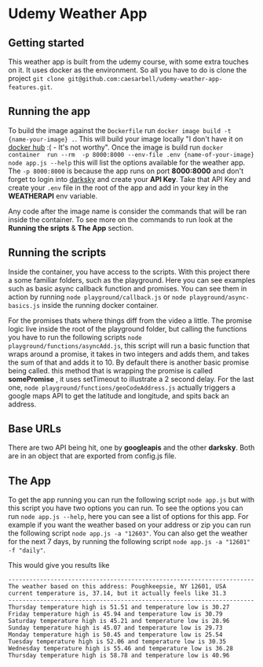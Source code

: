 # Udemy Weather App

## Getting started
This weather app is built from the udemy course, with some extra touches on it. It uses docker as the environment. So all you have to do is clone the project `git clone git@github.com:caesarbell/udemy-weather-app-features.git`.

## Running the app
To build the image against the `Dockerfile`  run `docker image build -t {name-your-image} .`. This will build your image locally "I don't have it on [docker hub](hub.docker.com) :( - It's not worthy". Once the image is build run `docker container  run --rm  -p 8000:8000 --env-file .env {name-of-your-image} node app.js --help` this will list the options available for the weather app. The `-p 8000:8000` is because the app runs on port **8000:8000**  and don't forget to login into [darksky](https://darksky.net/dev) and create your **API Key**. Take that API Key and create your `.env` file in the root of the app and add in your key in the **WEATHERAPI** env variable.

Any code after the image name is consider the commands that will be ran inside the container. To see more on the commands to run look at the **Running the sripts** & **The App** section.


## Running the scripts
Inside the container, you have access to the scripts. With this project there a some familiar folders, such as the playground. Here you can see examples such as basic async callback function and promises. You can see them in action by running `node playground/callback.js` or `node playground/async-basics.js` inside the running docker container.

For the promises thats where things diff from the video a little. The promise logic live inside the root of the playground folder, but calling the functions you have to run the following scripts `node playground/functions/asyncAdd.js`, this script will run a basic function that wraps around a promise, it takes in two integers and adds them, and takes the sum of that and adds it to 10. By default there is another basic promise being called. this method that is wrapping the promise is called **somePromise** , it uses setTimeout to illustrate a 2 second delay. For the last one, `node playground/functions/geoCodeAddress.js` actually triggers a google maps API to get the latitude and longitude, and spits back an address.

## Base URLs
There are two API being hit, one by **googleapis** and the other **darksky**. Both are in an object that are exported from config.js file.


## The App
To get the app running you can run the following script `node app.js` but with this script you have two options you can run. To see the options you can run `node app.js --help`, here you can see a list of options for this app.  For example if you want the weather based on your address or zip you can run the following script `node app.js -a "12603"`. You can also get the weather for the next 7 days, by running the following script `node app.js -a "12601" -f "daily"`.

This would give you results like

```
----------------------------------------------------------------------
The weather based on this address: Poughkeepsie, NY 12601, USA
current temperature is, 37.14, but it actually feels like 31.3
----------------------------------------------------------------------
Thursday temperature high is 51.51 and temperature low is 30.27
Friday temperature high is 45.94 and temperature low is 30.79
Saturday temperature high is 45.21 and temperature low is 28.96
Sunday temperature high is 45.07 and temperature low is 29.73
Monday temperature high is 50.45 and temperature low is 25.54
Tuesday temperature high is 52.06 and temperature low is 30.35
Wednesday temperature high is 55.46 and temperature low is 36.28
Thursday temperature high is 58.78 and temperature low is 40.96
```
